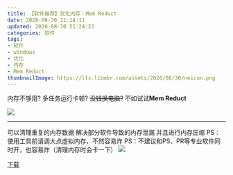 ```yaml
---
title: 【软件推荐】优化内存：Mem Reduct
date: 2020-08-30 21:14:11
updated: 2020-08-30 21:24:23
categories: 软件
tags:
- 软件
- windows
- 优化
- 内存
- Mem Reduct
thumbnailImage: https://lfs.libmbr.com/assets/2020/08/30/neicun.png
---
```

内存不够用?
多任务运行卡顿?
~~没钱换电脑?~~
不如试试**Mem Reduct**
<!-- more -->
![  ][1]


----------
可以清理重复的内存数据 解决部分软件导致的内存泄漏
并且进行内存压缩
PS：使用工具前请调大点虚拟内存，不然容易炸
PS：不建议和PS、PR等专业软件同时开，也容易炸（清理内存时会卡一下）
![  ][2]

[下载][3]


  [1]: https://lfs.libmbr.com/assets/2020/08/30/ram.png
  [2]: https://lfs.libmbr.com/assets/2020/08/30/neicun.png
  [3]: https://cos.mbrjun.cn/files/mem.7z